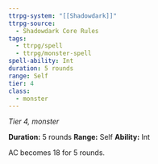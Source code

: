 ```yaml
---
ttrpg-system: "[[Shadowdark]]"
ttrpg-source:
  - Shadowdark Core Rules
tags:
  - ttrpg/spell
  - ttrpg/monster-spell
spell-ability: Int
duration: 5 rounds
range: Self
tier: 4
class:
  - monster
---
```

*Tier 4, monster*

**Duration:** 5 rounds
**Range:** Self
**Ability:** Int

AC becomes 18 for 5 rounds.
